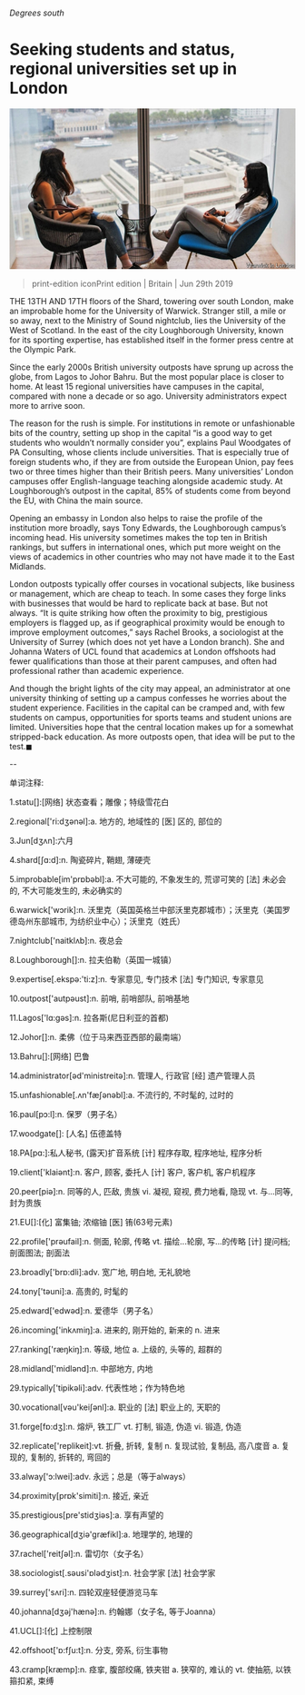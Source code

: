 ###### Degrees south

# Seeking students and status, regional universities set up in London 

![image](images/20190629_BRP004_0.jpg) 

> print-edition iconPrint edition | Britain | Jun 29th 2019 

THE 13TH AND 17TH floors of the Shard, towering over south London, make an improbable home for the University of Warwick. Stranger still, a mile or so away, next to the Ministry of Sound nightclub, lies the University of the West of Scotland. In the east of the city Loughborough University, known for its sporting expertise, has established itself in the former press centre at the Olympic Park. 

Since the early 2000s British university outposts have sprung up across the globe, from Lagos to Johor Bahru. But the most popular place is closer to home. At least 15 regional universities have campuses in the capital, compared with none a decade or so ago. University administrators expect more to arrive soon. 

The reason for the rush is simple. For institutions in remote or unfashionable bits of the country, setting up shop in the capital “is a good way to get students who wouldn’t normally consider you”, explains Paul Woodgates of PA Consulting, whose clients include universities. That is especially true of foreign students who, if they are from outside the European Union, pay fees two or three times higher than their British peers. Many universities’ London campuses offer English-language teaching alongside academic study. At Loughborough’s outpost in the capital, 85% of students come from beyond the EU, with China the main source. 

Opening an embassy in London also helps to raise the profile of the institution more broadly, says Tony Edwards, the Loughborough campus’s incoming head. His university sometimes makes the top ten in British rankings, but suffers in international ones, which put more weight on the views of academics in other countries who may not have made it to the East Midlands. 

London outposts typically offer courses in vocational subjects, like business or management, which are cheap to teach. In some cases they forge links with businesses that would be hard to replicate back at base. But not always. “It is quite striking how often the proximity to big, prestigious employers is flagged up, as if geographical proximity would be enough to improve employment outcomes,” says Rachel Brooks, a sociologist at the University of Surrey (which does not yet have a London branch). She and Johanna Waters of UCL found that academics at London offshoots had fewer qualifications than those at their parent campuses, and often had professional rather than academic experience. 

And though the bright lights of the city may appeal, an administrator at one university thinking of setting up a campus confesses he worries about the student experience. Facilities in the capital can be cramped and, with few students on campus, opportunities for sports teams and student unions are limited. Universities hope that the central location makes up for a somewhat stripped-back education. As more outposts open, that idea will be put to the test.◼ 

-- 

 单词注释:

1.statu[]:[网络] 状态查看；雕像；特级雪花白 

2.regional['ri:dʒәnәl]:a. 地方的, 地域性的 [医] 区的, 部位的 

3.Jun[dʒʌn]:六月 

4.shard[ʃɑ:d]:n. 陶瓷碎片, 鞘翅, 薄硬壳 

5.improbable[im'prɒbәbl]:a. 不大可能的, 不象发生的, 荒谬可笑的 [法] 未必会的, 不大可能发生的, 未必确实的 

6.warwick['wɔrik]:n. 沃里克（英国英格兰中部沃里克郡城市）；沃里克（美国罗德岛州东部城市, 为纺织业中心）；沃里克（姓氏） 

7.nightclub['naitklʌb]:n. 夜总会 

8.Loughborough[]:n. 拉夫伯勒（英国一城镇） 

9.expertise[.ekspә:'ti:z]:n. 专家意见, 专门技术 [法] 专门知识, 专家意见 

10.outpost['autpәust]:n. 前哨, 前哨部队, 前哨基地 

11.Lagos['lɑ:gәs]:n. 拉各斯(尼日利亚的首都) 

12.Johor[]:n. 柔佛（位于马来西亚西部的最南端） 

13.Bahru[]:[网络] 巴鲁 

14.administrator[әd'ministreitә]:n. 管理人, 行政官 [经] 遗产管理人员 

15.unfashionable[.ʌn'fæʃәnәbl]:a. 不流行的, 不时髦的, 过时的 

16.paul[pɔ:l]:n. 保罗（男子名） 

17.woodgate[]: [人名] 伍德盖特 

18.PA[pɑ:]:私人秘书, (露天)扩音系统 [计] 程序存取, 程序地址, 程序分析 

19.client['klaiәnt]:n. 客户, 顾客, 委托人 [计] 客户, 客户机, 客户机程序 

20.peer[piә]:n. 同等的人, 匹敌, 贵族 vi. 凝视, 窥视, 费力地看, 隐现 vt. 与...同等, 封为贵族 

21.EU[]:[化] 富集铀; 浓缩铀 [医] 铕(63号元素) 

22.profile['prәufail]:n. 侧面, 轮廓, 传略 vt. 描绘...轮廓, 写...的传略 [计] 提问档; 剖面图法; 剖面法 

23.broadly['brɒ:dli]:adv. 宽广地, 明白地, 无礼貌地 

24.tony['tәuni]:a. 高贵的, 时髦的 

25.edward['edwәd]:n. 爱德华（男子名） 

26.incoming['inkʌmiŋ]:a. 进来的, 刚开始的, 新来的 n. 进来 

27.ranking['ræŋkiŋ]:n. 等级, 地位 a. 上级的, 头等的, 超群的 

28.midland['midlәnd]:n. 中部地方, 内地 

29.typically['tipikәli]:adv. 代表性地；作为特色地 

30.vocational[vәu'keiʃәnl]:a. 职业的 [法] 职业上的, 天职的 

31.forge[fɒ:dʒ]:n. 熔炉, 铁工厂 vt. 打制, 锻造, 伪造 vi. 锻造, 伪造 

32.replicate['replikeit]:vt. 折叠, 折转, 复制 n. 复现试验, 复制品, 高八度音 a. 复现的, 复制的, 折转的, 弯回的 

33.alway['ɔ:lwei]:adv. 永远；总是（等于always） 

34.proximity[prɒk'simiti]:n. 接近, 亲近 

35.prestigious[pre'stidʒiәs]:a. 享有声望的 

36.geographical[dʒiә'græfikl]:a. 地理学的, 地理的 

37.rachel['reitʃәl]:n. 雷切尔（女子名） 

38.sociologist[.sәusi'ɒlәdʒist]:n. 社会学家 [法] 社会学家 

39.surrey['sʌri]:n. 四轮双座轻便游览马车 

40.johanna[dʒәj'hænә]:n. 约翰娜（女子名, 等于Joanna） 

41.UCL[]:[化] 上控制限 

42.offshoot['ɒ:fʃu:t]:n. 分支, 旁系, 衍生事物 

43.cramp[kræmp]:n. 痉挛, 腹部绞痛, 铁夹钳 a. 狭窄的, 难认的 vt. 使抽筋, 以铁箍扣紧, 束缚 

